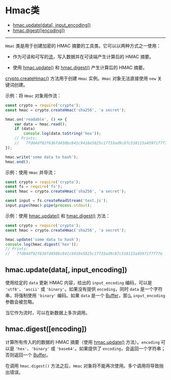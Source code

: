 # Hmac类

* [hmac.update(data[, input_encoding])](#hmacupdatedata-inputencoding)
* [hmac.digest([encoding])](#hmacdigestencoding)

--------------------------------------------------

`Hmac` 类是用于创建加密的 HMAC 摘要的工具类。它可以以两种方式之一使用：

* 作为可读和可写的[流](../stream/)，写入数据并在可读端产生计算后的 HMAC 摘要。

* 使用 [hmac.update()](#hmacupdatedata-inputencoding) 和 [hmac.digest()](#hmacdigestencoding) 产生计算后的 HMAC 摘要。

[crypto.createHmac()](./crypto.md##cryptocreatehmacalgorithm-key) 方法用于创建 `Hmac` 实例。`Hmac` 对象无法直接使用 `new` 关键词创建。

示例：将 `Hmac` 对象用作流：

``` javascript
const crypto = require('crypto');
const hmac = crypto.createHmac('sha256', 'a secret');

hmac.on('readable', () => {
    var data = hmac.read();
    if (data)
        console.log(data.toString('hex'));
    // Prints:
    //   7fd04df92f636fd450bc841c9418e5825c17f33ad9c87c518115a45971f7f77e
});

hmac.write('some data to hash');
hmac.end();
```

示例：使用 `Hmac` 并导流：

``` javascript
const crypto = require('crypto');
const fs = require('fs');
const hmac = crypto.createHmac('sha256', 'a secret');

const input = fs.createReadStream('test.js');
input.pipe(hmac).pipe(process.stdout);
```

示例：使用 [hmac.update()](#hmacupdatedata-inputencoding) 和 [hmac.digest()](#hmacdigestencoding) 方法：

``` javascript
const crypto = require('crypto');
const hmac = crypto.createHmac('sha256', 'a secret');

hmac.update('some data to hash');
console.log(hmac.digest('hex'));
// Prints:
//   7fd04df92f636fd450bc841c9418e5825c17f33ad9c87c518115a45971f7f77e
```


## hmac.update(data[, input_encoding])

使用给定的 `data` 更新 HMAC 内容，给出的 `input_encoding` 编码，可以是 `'utf8'`、`'ascii'` 或 `'binary'`。如果没有提供 `encoding`，同时 `data` 是一个字符串，将强制使用 `'binary'` 编码。如果 `data` 是一个 [Buffer](../buffer/)，那么 `input_encoding` 参数会被忽略。

当它作为流时，可以在新数据上多次调用。


## hmac.digest([encoding])

计算所有传入的的数据的 HMAC 摘要（使用 [hmac.update()](#hmacupdatedata-inputencoding) 方法）。`encoding` 可以是 `'hex'`、`'binary'` 或 `'base64'`。如果提供了 `encoding`，会返回一个字符串；否则返回一个 [Buffer](../buffer/)。

在调用 `hmac.digest()` 方法之后，`Hmac` 对象将不能再次使用。多个调用将导致抛出错误。